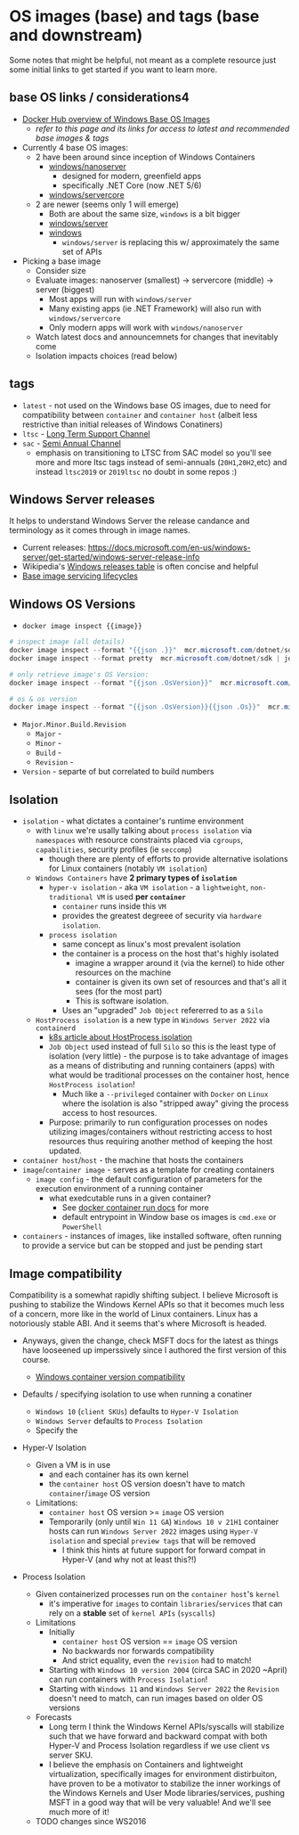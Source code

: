 # OS images (base) and tags (base and downstream)

Some notes that might be helpful, not meant as a complete resource just some initial links to get started if you want to learn more.

## base OS links / considerations4

- [Docker Hub overview of Windows Base OS Images](https://hub.docker.com/_/microsoft-windows-base-os-images)
    - *refer to this page and its links for access to latest and recommended base images & tags*
- Currently 4 base OS images:
    - 2 have been around since inception of Windows Containers
        - [windows/nanoserver](https://hub.docker.com/_/microsoft-windows-nanoserver)
            - designed for modern, greenfield apps
            - specifically .NET Core (now .NET 5/6)
        - [windows/servercore](https://hub.docker.com/_/microsoft-windows-servercore)
    - 2 are newer (seems only 1 will emerge)
        - Both are about the same size, `windows` is a bit bigger
        - [windows/server](https://hub.docker.com/_/microsoft-windows-server)
        - [windows](https://hub.docker.com/_/microsoft-windows)
            - `windows/server` is replacing this w/ approximately the same set of APIs
- Picking a base image
    - Consider size
    - Evaluate images: nanoserver (smallest) -> servercore (middle) -> server (biggest)
        - Most apps will run with `windows/server`
        - Many existing apps (ie .NET Framework) will also run with `windows/servercore`
        - Only modern apps will work with `windows/nanoserver`
    - Watch latest docs and announcemnets for changes that inevitably come
    - Isolation impacts choices (read below)

## tags

- `latest` - not used on the Windows base OS images, due to need for compatibility between `container` and `container host` (albeit less restrictive than initial releases of Windows Conatiners)
- `ltsc` - [Long Term Support Channel](https://docs.microsoft.com/en-us/windows-server/get-started/servicing-channels-comparison#long-term-servicing-channel-ltsc)
- `sac` - [Semi Annual Channel](https://docs.microsoft.com/en-us/windows-server/get-started/semi-annual-channel-overview)
    - emphasis on transitioning to LTSC from SAC model so you'll see more and more ltsc tags instead of semi-annuals (`20H1`,`20H2`,etc) and instead `ltsc2019` or `2019ltsc` no doubt in some repos :)

## Windows Server releases

It helps to understand Windows Server the release candance and terminology as it comes through in image names.

- Current releases: https://docs.microsoft.com/en-us/windows-server/get-started/windows-server-release-info
- Wikipedia's [Windows releases table](https://en.wikipedia.org/wiki/List_of_Microsoft_Windows_versions) is often concise and helpful
- [Base image servicing lifecycles](https://docs.microsoft.com/en-us/virtualization/windowscontainers/deploy-containers/base-image-lifecycle)

## Windows OS Versions

- `docker image inspect {{image}}` 

```ps1
# inspect image (all details)
docker image inspect --format "{{json .}}"  mcr.microsoft.com/dotnet/sdk | jq -C
docker image inspect --format pretty  mcr.microsoft.com/dotnet/sdk | jq -C

# only retrieve image's OS Version:
docker image inspect --format "{{json .OsVersion}}"  mcr.microsoft.com/dotnet/sdk | jq -C

# os & os version
docker image inspect --format "{{json .OsVersion}}{{json .Os}}"  mcr.microsoft.com/dotnet/sdk | jq -C

```

- `Major.Minor.Build.Revision`
    - `Major` -
    - `Minor` -
    - `Build` -
    - `Revision` -
- `Version` - separte of but correlated to build numbers

## Isolation

- `isolation` - what dictates a container's runtime environment
    - with `linux` we're usally talking about `process isolation` via `namespaces` with resource constraints placed via `cgroups`, `capabilities`, security profiles (ie `seccomp`)
        - though there are plenty of efforts to provide alternative isolations for Linux containers (notably `VM isolation`)
    - `Windows Containers` have **2 primary types of `isolation`**
        - `hyper-v isolation` - aka `VM isolation` - a `lightweight`, `non-traditional VM` is used **per `container`** 
            - `container` runs inside this `VM`
            - provides the greatest degreee of security via `hardware isolation`.
        - `process isolation` 
            - same concept as linux's most prevalent isolation
            - the container is a process on the host that's highly isolated
                - imagine a wrapper around it (via the kernel) to hide other resources on the machine
                - container is given its own set of resources and that's all it sees (for the most part)
                - This is software isolation.
            - Uses an "upgraded" `Job Object` refererred to as a `Silo` 
    - `HostProcess isolation` is a new type in `Windows Server 2022` via `containerd`
        - [k8s article about HostProcess isolation](https://kubernetes.io/blog/2021/08/16/windows-hostprocess-containers/)
        - `Job Object` used instead of full `Silo` so this is the least type of isolation (very little)  - the purpose is to take advantage of images as a means of distributing and running containers (apps) with what would be traditional processes on the container host, hence `HostProcess isolation`!
            - Much like a `--privileged` container with `Docker` on `Linux` where the isolation is also "stripped away" giving the process access to host resources.
        - Purpose: primarily to run configuration processes on nodes utilizing images/containers without restricting access to host resources thus requiring another method of keeping the host updated.  
- `container host`/`host` - the machine that hosts the containers 
- `image`/`container image` - serves as a template for creating containers 
    - `image config` - the default configuration of parameters for the execution environment of a running container
        - what exedcutable runs in a given container?
            - See [docker container run docs](https://docs.docker.com/engine/reference/run/) for more
            - default entrypoint in Window base os images is `cmd.exe` or `PowerShell`
- `containers` - instances of images, like installed software, often running to provide a service but can be stopped and just be pending start


## Image compatibility

Compatibility is a somewhat rapidly shifting subject. I believe Microsoft is pushing to stabilize the Windows Kernel APIs so that it becomes much less of a concern, more like in the world of Linux containers. Linux has a notoriously stable ABI. And it seems that's where Microsoft is headed.
- Anyways, given the change, check MSFT docs for the latest as things have looseened up imperssively since I authored the first version of this course.
    - [Windows container version compatibility](https://docs.microsoft.com/en-us/virtualization/windowscontainers/deploy-containers/version-compatibility)

- Defaults / specifying isolation to use when running a conatiner
    - `Windows 10` (`client SKUs`) defaults to `Hyper-V Isolation`
    - `Windows Server` defaults to `Process Isolation`
    - Specify the 

- Hyper-V Isolation
    - Given a VM is in use 
        - and each container has its own kernel
        - the `container host` OS version doesn't have to match `container`/`image` OS version
    - Limitations:
        - `container host` OS version >= `image` OS version
        - Temporarily (only until `Win 11 GA`) `Windows 10 v 21H1` container hosts can run `Windows Server 2022` images using `Hyper-V isolation` and special `preview tags` that will be removed
            - I think this hints at future support for forward compat in Hyper-V (and why not at least this?!) 
- Process Isolation
    - Given containerized processes run on the `container host`'s `kernel`
        - it's imperative for `images` to contain `libraries`/`services` that can rely on a **stable** set of `kernel APIs` (`syscalls`)
    - Limitations
        - Initially
            - `container host` OS version == `image` OS version
            - No backwards nor forwards compatibility
            - And strict equality, even the `revision` had to match!
        - Starting with `Windows 10 version 2004` (circa SAC in 2020 ~April) can run containers with `Process Isolation`!
        - Starting with `Windows 11` and `Windows Server 2022` the `Revision` doesn't need to match, can run images based on older OS versions
    - Forecasts
        - Long term I think the Windows Kernel APIs/syscalls will stabilize such that we have forward and backward compat with both Hyper-V and Process Isolation regardless if we use client vs server SKU.
        - I believe the emphasis on Containers and lightweight virtualization, specifically images for environment distirbuiton, have proven to be a motivator to stabilize the inner workings of the Windows Kernels and User Mode libraries/services, pushing MSFT in a good way that will be very valuable! And we'll see much more of it!
    - TODO changes since WS2016
